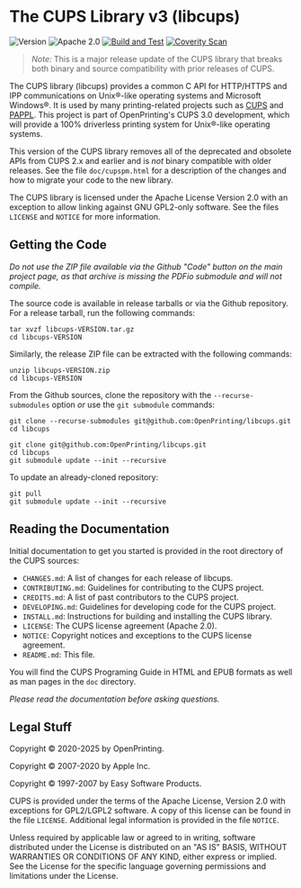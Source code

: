 The CUPS Library v3 (libcups)
=============================

![Version](https://img.shields.io/github/v/release/michaelrsweet/libcups?include_prereleases)
![Apache 2.0](https://img.shields.io/github/license/michaelrsweet/libcups)
[![Build and Test](https://github.com/michaelrsweet/libcups/workflows/Build%20and%20Test/badge.svg)](https://github.com/michaelrsweet/libcups/actions/workflows/build.yml)
[![Coverity Scan](https://img.shields.io/coverity/scan/24180)](https://scan.coverity.com/projects/michaelrsweet-libcups)

> *Note:* This is a major release update of the CUPS library that breaks both
> binary and source compatibility with prior releases of CUPS.

The CUPS library (libcups) provides a common C API for HTTP/HTTPS and IPP
communications on Unix®-like operating systems and Microsoft Windows®.  It is
used by many printing-related projects such as [CUPS][CUPS] and [PAPPL][PAPPL].
This project is part of OpenPrinting's CUPS 3.0 development, which will provide
a 100% driverless printing system for Unix®-like operating systems.

This version of the CUPS library removes all of the deprecated and obsolete APIs
from CUPS 2.x and earlier and is *not* binary compatible with older releases.
See the file `doc/cupspm.html` for a description of the changes and how to
migrate your code to the new library.

The CUPS library is licensed under the Apache License Version 2.0 with an
exception to allow linking against GNU GPL2-only software.  See the files
`LICENSE` and `NOTICE` for more information.


Getting the Code
----------------

*Do not use the ZIP file available via the Github "Code" button on the main*
*project page, as that archive is missing the PDFio submodule and will not*
*compile.*

The source code is available in release tarballs or via the Github repository.
For a release tarball, run the following commands:

    tar xvzf libcups-VERSION.tar.gz
    cd libcups-VERSION

Similarly, the release ZIP file can be extracted with the following commands:

    unzip libcups-VERSION.zip
    cd libcups-VERSION

From the Github sources, clone the repository with the `--recurse-submodules`
option *or* use the `git submodule` commands:

    git clone --recurse-submodules git@github.com:OpenPrinting/libcups.git
    cd libcups

    git clone git@github.com:OpenPrinting/libcups.git
    cd libcups
    git submodule update --init --recursive

To update an already-cloned repository:

    git pull
    git submodule update --init --recursive


Reading the Documentation
-------------------------

Initial documentation to get you started is provided in the root directory of
the CUPS sources:

- `CHANGES.md`: A list of changes for each release of libcups.
- `CONTRIBUTING.md`: Guidelines for contributing to the CUPS project.
- `CREDITS.md`: A list of past contributors to the CUPS project.
- `DEVELOPING.md`: Guidelines for developing code for the CUPS project.
- `INSTALL.md`: Instructions for building and installing the CUPS library.
- `LICENSE`: The CUPS license agreement (Apache 2.0).
- `NOTICE`: Copyright notices and exceptions to the CUPS license agreement.
- `README.md`: This file.

You will find the CUPS Programing Guide in HTML and EPUB formats as well as man
pages in the `doc` directory.

*Please read the documentation before asking questions.*


Legal Stuff
-----------

Copyright © 2020-2025 by OpenPrinting.

Copyright © 2007-2020 by Apple Inc.

Copyright © 1997-2007 by Easy Software Products.

CUPS is provided under the terms of the Apache License, Version 2.0 with
exceptions for GPL2/LGPL2 software.  A copy of this license can be found in the
file `LICENSE`.  Additional legal information is provided in the file `NOTICE`.

Unless required by applicable law or agreed to in writing, software distributed
under the License is distributed on an "AS IS" BASIS, WITHOUT WARRANTIES OR
CONDITIONS OF ANY KIND, either express or implied.  See the License for the
specific language governing permissions and limitations under the License.


[CUPS]: https://openprinting.github.io/cups
[PAPPL]: https://www.msweet.org/pappl

